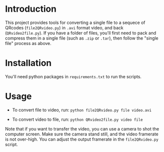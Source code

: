 # Introduction

This project provides tools for converting a single file to a sequece of QRcodes (`file2QRvideo.py`) in `.avi` format video, and back (`QRvideo2file.py`).
If you have a folder of files, you'll first need to pack and compress them in a single file (such as `.zip` or `.tar`), then follow the "single file" process as above.

# Installation
You'll need python packages in `requirements.txt` to run the scripts.

# Usage
- To convert file to video, run:
```python file2QRvideo.py file video.avi```

- To convert video to file, run:
```python QRvideo2file.py video file```

Note that if you want to transfer the video, you can use a camera to shot the computer screen.
Make sure the camera stand still, and the video framerate is not over-high.
You can adjust the output framerate in the `file2QRvideo.py` script.